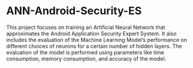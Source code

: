 # ANN-Android-Security-ES
This project focuses on training an Artificial Neural Network that approximates the Android Application Security Expert System.
It also includes the evaluation of the Machine Learning Model’s performance on different choices of neurons for a certain number of hidden layers. 
The evaluation of the model is performed using parameters like time consumption, memory consumption, and accuracy of the model.
